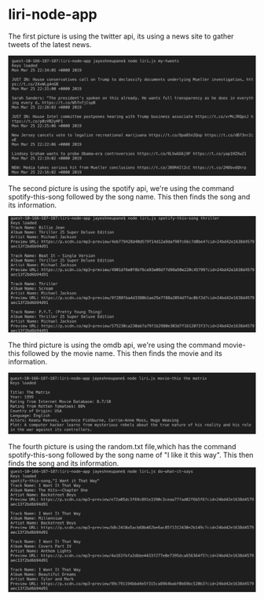 # liri-node-app
The first picture is using the twitter api, its using a news site to gather tweets of the latest news.

![screenshot1](https://github.com/jay730/liri-node-app/blob/master/images/screenshot1.png)

The second picture is using the spotify api, we're using the command spotify-this-song followed by the song name. This then finds the song and its information. 

![screenshot2](https://github.com/jay730/liri-node-app/blob/master/images/screenshot2.png)

The third picture is using the omdb api, we're using the command movie-this followed by the movie name. This then finds the movie and its information. 

![screenshot3](https://github.com/jay730/liri-node-app/blob/master/images/screenshot3.png)

The fourth picture is using the random.txt file,which has the command spotify-this-song followed by the song name of "I like it this way". This then finds the song and its information. 
![screenshot4](https://github.com/jay730/liri-node-app/blob/master/images/screenshot4.png)
